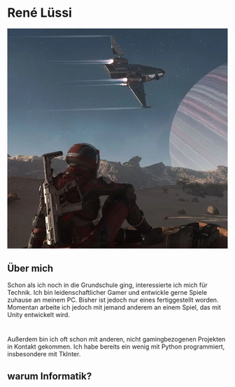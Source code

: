 # René Lüssi

![René Lüssi](../img/lure.jpg)

## Über mich
Schon als ich noch in die Grundschule ging, interessierte ich mich für Technik. Ich bin leidenschaftlicher Gamer und entwickle gerne Spiele zuhause an meinem PC. Bisher ist jedoch nur eines fertiggestellt worden. Momentan arbeite ich jedoch mit jemand anderem an einem Spiel, das mit Unity entwickelt wird.

#
Außerdem bin ich oft schon mit anderen, nicht gamingbezogenen Projekten in Kontakt gekommen. Ich habe bereits ein wenig mit Python programmiert, insbesondere mit TkInter.

## warum Informatik?
